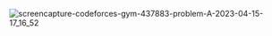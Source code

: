 ![screencapture-codeforces-gym-437883-problem-A-2023-04-15-17_16_52](https://user-images.githubusercontent.com/66916141/232229982-c1a2765f-c1fa-45b6-b7b9-6d8304ffa0cf.png)
